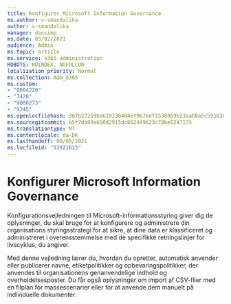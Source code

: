 ```yaml
---
title: Konfigurer Microsoft Information Governance
ms.author: v-smandalika
author: v-smandalika
manager: dansimp
ms.date: 03/02/2021
audience: Admin
ms.topic: article
ms.service: o365-administration
ROBOTS: NOINDEX, NOFOLLOW
localization_priority: Normal
ms.collection: Adm_O365
ms.custom:
- "9004220"
- "7428"
- "9000273"
- "9245"
ms.openlocfilehash: 367b22259ba619230404ef967eef1530969b23aab0a5c5916382fd19cdb5986d
ms.sourcegitcommit: b5f7da89a650d2915dc652449623c78be6247175
ms.translationtype: MT
ms.contentlocale: da-DK
ms.lasthandoff: 08/05/2021
ms.locfileid: "53921613"
---
```

# <a name="set-up-microsoft-information-governance"></a>Konfigurer Microsoft Information Governance

Konfigurationsvejledningen til Microsoft-informationsstyring giver dig de oplysninger, du skal bruge for at konfigurere og administrere din organisations styringsstrategi for at sikre, at dine data er klassificeret og administreret i overensstemmelse med de specifikke retningslinjer for livscyklus, du angiver. [](https://go.microsoft.com/fwlink/?linkid=2146529)

Med denne vejledning lærer du, hvordan du opretter, automatisk anvender eller publicerer navne, etiketpolitikker og opbevaringspolitikker, der anvendes til organisationens genanvendelige indhold og overholdelsesposter. Du får også oplysninger om import af CSV-filer med en filplan for massescenarier eller for at anvende dem manuelt på individuelle dokumenter.
